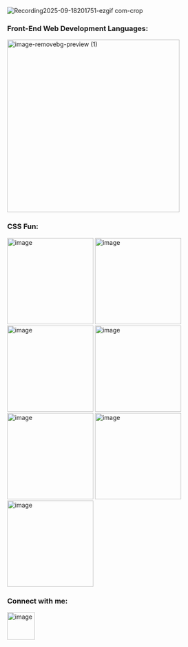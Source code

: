 ![Recording2025-09-18201751-ezgif com-crop](https://github.com/user-attachments/assets/68f1baae-6340-4e31-a2a8-577c6f512a09)
  
### Front-End Web Development Languages:
<img width="400" height="auto" alt="image-removebg-preview (1)" src="https://github.com/user-attachments/assets/8c8ac11d-11eb-4310-835d-b4d415b0b371" />

### CSS Fun:
<img width="auto" height="200" alt="image" src="https://github.com/user-attachments/assets/39acffb5-97aa-4abf-805b-97a282149740" />
<img width="200" height="auto" alt="image" src="https://github.com/user-attachments/assets/995ba27f-5d55-485f-8987-bd87d2e22cc9" />
<img width="200" height="auto" alt="image" src="https://github.com/user-attachments/assets/0cdc65b7-9318-46d0-b267-3466bdf7cbd9" />
<img width="200" height="auto" alt="image" src="https://github.com/user-attachments/assets/4af9b038-0450-4b3d-b66f-e6b5a1045ac5" />
<img width="200" height="auto" alt="image" src="https://github.com/user-attachments/assets/e7442df3-51fd-4f91-a43f-fe318192a8f8" />
<img width="200" height="auto" alt="image" src="https://github.com/user-attachments/assets/a7e38756-1b1b-4bf7-922a-bf5d00b02dfe" />
<img width="200" height="auto" alt="image" src="https://github.com/user-attachments/assets/0893dc9a-0646-4391-89da-8d0633095a3f" />

### Connect with me:
  <a href="https://www.linkedin.com/in/saboor-malik" target="_blank"><img width="64" height="64" alt="image" src="https://github.com/user-attachments/assets/59efba79-f41b-44e7-a26d-3507df470722" /></a>
